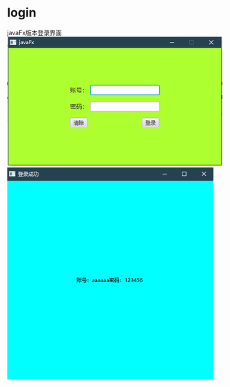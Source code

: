 # login
javaFx版本登录界面
![image](https://github.com/xzYuann/login/blob/master/src/sample/image.png)
![image](https://github.com/xzYuann/login/blob/master/src/sample/image2.png)
